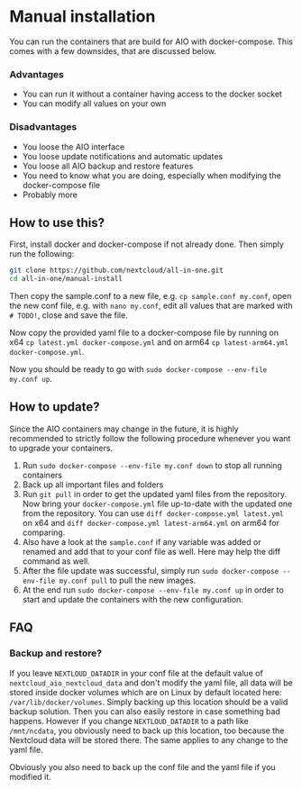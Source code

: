 # Manual installation

You can run the containers that are build for AIO with docker-compose. This comes with a few downsides, that are discussed below.

### Advantages
- You can run it without a container having access to the docker socket
- You can modify all values on your own

### Disadvantages
- You loose the AIO interface
- You loose update notifications and automatic updates
- You loose all AIO backup and restore features
- You need to know what you are doing, especially when modifying the docker-compose file
- Probably more

## How to use this?
First, install docker and docker-compose if not already done. Then simply run the following:
```bash
git clone https://github.com/nextcloud/all-in-one.git
cd all-in-one/manual-install
```
Then copy the sample.conf to a new file, e.g. `cp sample.conf my.conf`, open the new conf file, e.g. with `nano my.conf`, edit all values that are marked with `# TODO!`, close and save the file.

Now copy the provided yaml file to a docker-compose file by running on x64 `cp latest.yml docker-compose.yml` and on arm64 `cp latest-arm64.yml docker-compose.yml`.

Now you should be ready to go with `sudo docker-compose --env-file my.conf up`.

## How to update?
Since the AIO containers may change in the future, it is highly recommended to strictly follow the following procedure whenever you want to upgrade your containers.
1. Run `sudo docker-compose --env-file my.conf down` to stop all running containers
1. Back up all important files and folders
1. Run `git pull` in order to get the updated yaml files from the repository. Now bring your `docker-compose.yml` file up-to-date with the updated one from the repository. You can use `diff docker-compose.yml latest.yml` on x64 and `diff docker-compose.yml latest-arm64.yml` on arm64 for comparing.
1. Also have a look at the `sample.conf` if any variable was added or renamed and add that to your conf file as well. Here may help the diff command as well.
1. After the file update was successful, simply run `sudo docker-compose --env-file my.conf pull` to pull the new images.
1. At the end run `sudo docker-compose --env-file my.conf up` in order to start and update the containers with the new configuration.

## FAQ
### Backup and restore?
If you leave `NEXTLOUD_DATADIR` in your conf file at the default value of `nextcloud_aio_nextcloud_data` and don't modify the yaml file, all data will be stored inside docker volumes which are on Linux by default located here: `/var/lib/docker/volumes`. Simply backing up this location should be a valid backup solution. Then you can also easily restore in case something bad happens. However if you change `NEXTLOUD_DATADIR` to a path like `/mnt/ncdata`, you obviously need to back up this location, too because the Nextcloud data will be stored there. The same applies to any change to the yaml file. 

Obviously you also need to back up the conf file and the yaml file if you modified it.
